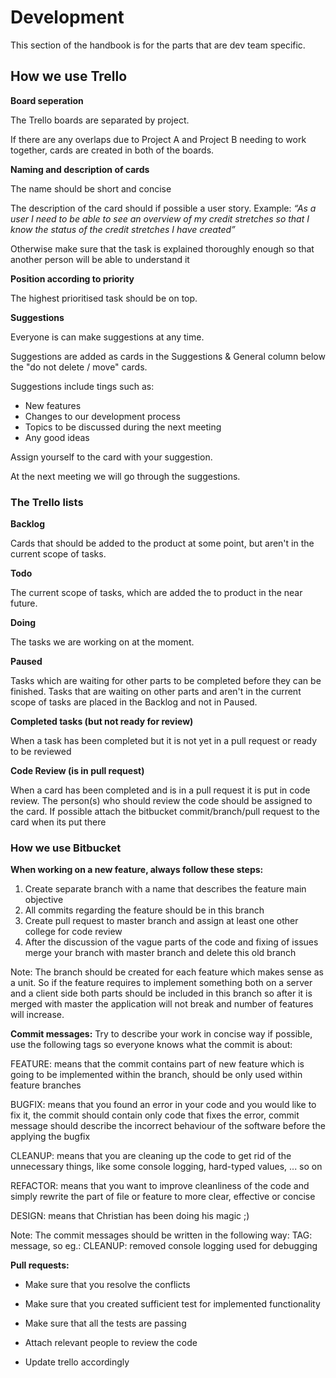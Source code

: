 # Development
This section of the handbook is for the parts that are dev team specific. 


## How we use Trello
**Board seperation**

The Trello boards are separated by project. 

If there are any overlaps due to Project A and Project B needing to work together, cards are created in both of the boards.

**Naming and description of cards**

The name should be short and concise

The description of the card should if possible a user story. Example: *“As a user I need to be able to see an overview of my credit stretches so that I know the status of the credit stretches I have created”*

Otherwise make sure that the task is explained thoroughly enough so that another person will be able to understand it

**Position according to priority**

The highest prioritised task should be on top.

**Suggestions**

Everyone is can make suggestions at any time.

Suggestions are added as cards in the Suggestions & General column below the "do not delete / move" cards.

Suggestions include tings such as:
- New features
- Changes to our development process
- Topics to be discussed during the next meeting
- Any good ideas

Assign yourself to the card with your suggestion.

At the next meeting we will go through the suggestions.

### The Trello lists

**Backlog**

Cards that should be added to the product at some point, but aren't in the current scope of tasks.

**Todo**

The current scope of tasks, which are added the to product in the near future.

**Doing**

The tasks we are working on at the moment.

**Paused**

Tasks which are waiting for other parts to be completed before they can be finished. Tasks that are waiting on other parts and aren't in the current scope of tasks are placed in the Backlog and not in Paused.


**Completed tasks (but not ready for review)**

When a task has been completed but it is not yet in a pull request or ready to be reviewed

**Code Review (is in pull request)**

When a card has been completed and is in a pull request it is put in code review. 
The person(s) who should review the code should be assigned to the card.
If possible attach the bitbucket commit/branch/pull request to the card when its put there


### How we use Bitbucket


**When working on a new feature, always follow these steps:**
1. Create separate branch with a name that describes the feature main objective
2. All commits regarding the feature should be in this branch
3. Create pull request to master branch and assign at least one other college for code review
4. After the discussion of the vague parts of the code and fixing of issues merge your branch with master branch and delete this old branch

Note: The branch should be created for each feature which makes sense as a unit. So if the feature requires to implement something both on a server and a client side both parts should be included in this branch so after it is merged with master the application will not break and number of features will increase.



**Commit messages:**
Try to describe your work in concise way if possible, use the following tags so everyone knows what the commit is about:

FEATURE: means that the commit contains part of new feature which is going to be implemented within the branch, should be only used within feature branches

BUGFIX: means that you found an error in your code and you would like to fix it, the commit should contain only code that fixes the error, commit message should describe the incorrect behaviour of the software before the applying the bugfix

CLEANUP: means that you are cleaning up the code to get rid of the unnecessary things, like some console logging, hard-typed values, ... so on

REFACTOR: means that you want to improve cleanliness of the code and simply rewrite the part of file or feature to more clear, effective or concise

DESIGN: means that Christian has been doing his magic ;)

Note: The commit messages should be written in the following way:
TAG: message, so eg.: CLEANUP: removed console logging used for debugging

**Pull requests:**

- Make sure that you resolve the conflicts

- Make sure that you created sufficient test for implemented functionality

- Make sure that all the tests are passing

- Attach relevant people to review the code

- Update trello accordingly
